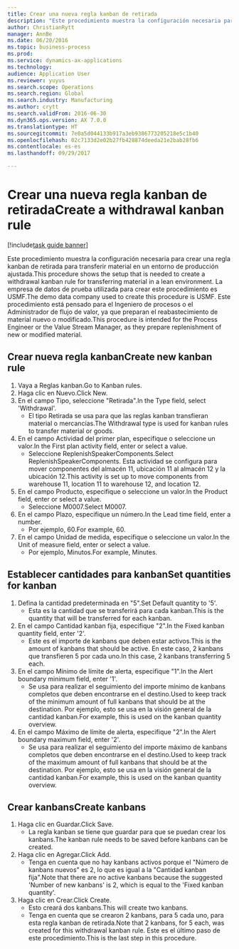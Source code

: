 ```yaml
--- 
title: Crear una nueva regla kanban de retirada
description: "Este procedimiento muestra la configuración necesaria para crear una regla kanban de retirada para transferir material en un entorno de producción ajustada."
author: ChristianRytt
manager: AnnBe
ms.date: 06/20/2016
ms.topic: business-process
ms.prod: 
ms.service: dynamics-ax-applications
ms.technology: 
audience: Application User
ms.reviewer: yuyus
ms.search.scope: Operations
ms.search.region: Global
ms.search.industry: Manufacturing
ms.author: crytt
ms.search.validFrom: 2016-06-30
ms.dyn365.ops.version: AX 7.0.0
ms.translationtype: HT
ms.sourcegitcommit: 7e0a5d044133b917a3eb9386773205218e5c1b40
ms.openlocfilehash: 02c7133d2e02b27fb428874deeda21e2bab28fb6
ms.contentlocale: es-es
ms.lasthandoff: 09/29/2017

---
```

# <a name="create-a-withdrawal-kanban-rule"></a><span data-ttu-id="bc6ac-103">Crear una nueva regla kanban de retirada</span><span class="sxs-lookup"><span data-stu-id="bc6ac-103">Create a withdrawal kanban rule</span></span>

[!include[task guide banner](../../includes/task-guide-banner.md)]

<span data-ttu-id="bc6ac-104">Este procedimiento muestra la configuración necesaria para crear una regla kanban de retirada para transferir material en un entorno de producción ajustada.</span><span class="sxs-lookup"><span data-stu-id="bc6ac-104">This procedure shows the setup that is needed to create a withdrawal kanban rule for transferring material in a lean environment.</span></span> <span data-ttu-id="bc6ac-105">La empresa de datos de prueba utilizada para crear este procedimiento es USMF.</span><span class="sxs-lookup"><span data-stu-id="bc6ac-105">The demo data company used to create this procedure is USMF.</span></span> <span data-ttu-id="bc6ac-106">Este procedimiento está pensado para el Ingeniero de procesos o el Administrador de flujo de valor, ya que preparan el reabastecimiento de material nuevo o modificado.</span><span class="sxs-lookup"><span data-stu-id="bc6ac-106">This procedure is intended for the Process Engineer or the Value Stream Manager, as they prepare replenishment of new or modified material.</span></span>


## <a name="create-new-kanban-rule"></a><span data-ttu-id="bc6ac-107">Crear nueva regla kanban</span><span class="sxs-lookup"><span data-stu-id="bc6ac-107">Create new kanban rule</span></span>
1. <span data-ttu-id="bc6ac-108">Vaya a Reglas kanban.</span><span class="sxs-lookup"><span data-stu-id="bc6ac-108">Go to Kanban rules.</span></span>
2. <span data-ttu-id="bc6ac-109">Haga clic en Nuevo.</span><span class="sxs-lookup"><span data-stu-id="bc6ac-109">Click New.</span></span>
3. <span data-ttu-id="bc6ac-110">En el campo Tipo, seleccione "Retirada".</span><span class="sxs-lookup"><span data-stu-id="bc6ac-110">In the Type field, select 'Withdrawal'.</span></span>
    * <span data-ttu-id="bc6ac-111">El tipo Retirada se usa para que las reglas kanban transfieran material o mercancías.</span><span class="sxs-lookup"><span data-stu-id="bc6ac-111">The Withdrawal type is used for kanban rules to transfer material or goods.</span></span>  
4. <span data-ttu-id="bc6ac-112">En el campo Actividad del primer plan, especifique o seleccione un valor.</span><span class="sxs-lookup"><span data-stu-id="bc6ac-112">In the First plan activity field, enter or select a value.</span></span>
    * <span data-ttu-id="bc6ac-113">Seleccione ReplenishSpeakerComponents.</span><span class="sxs-lookup"><span data-stu-id="bc6ac-113">Select ReplenishSpeakerComponents.</span></span>   <span data-ttu-id="bc6ac-114">Esta actividad se configura para mover componentes del almacén 11, ubicación 11 al almacén 12 y la ubicación 12.</span><span class="sxs-lookup"><span data-stu-id="bc6ac-114">This activity is set up to move components from warehouse 11, location 11 to warehouse 12, and location 12.</span></span>  
5. <span data-ttu-id="bc6ac-115">En el campo Producto, especifique o seleccione un valor.</span><span class="sxs-lookup"><span data-stu-id="bc6ac-115">In the Product field, enter or select a value.</span></span>
    * <span data-ttu-id="bc6ac-116">Seleccione M0007.</span><span class="sxs-lookup"><span data-stu-id="bc6ac-116">Select M0007.</span></span>  
6. <span data-ttu-id="bc6ac-117">En el campo Plazo, especifique un número.</span><span class="sxs-lookup"><span data-stu-id="bc6ac-117">In the Lead time field, enter a number.</span></span>
    * <span data-ttu-id="bc6ac-118">Por ejemplo, 60.</span><span class="sxs-lookup"><span data-stu-id="bc6ac-118">For example, 60.</span></span>  
7. <span data-ttu-id="bc6ac-119">En el campo Unidad de medida, especifique o seleccione un valor.</span><span class="sxs-lookup"><span data-stu-id="bc6ac-119">In the Unit of measure field, enter or select a value.</span></span>
    * <span data-ttu-id="bc6ac-120">Por ejemplo, Minutos.</span><span class="sxs-lookup"><span data-stu-id="bc6ac-120">For example, Minutes.</span></span>  

## <a name="set-quantities-for-kanban"></a><span data-ttu-id="bc6ac-121">Establecer cantidades para kanban</span><span class="sxs-lookup"><span data-stu-id="bc6ac-121">Set quantities for kanban</span></span>
1. <span data-ttu-id="bc6ac-122">Defina la cantidad predeterminada en "5".</span><span class="sxs-lookup"><span data-stu-id="bc6ac-122">Set Default quantity to '5'.</span></span>
    * <span data-ttu-id="bc6ac-123">Esta es la cantidad que se transferirá para cada kanban.</span><span class="sxs-lookup"><span data-stu-id="bc6ac-123">This is the quantity that will be transferred for each kanban.</span></span>  
2. <span data-ttu-id="bc6ac-124">En el campo Cantidad kanban fija, especifique "2".</span><span class="sxs-lookup"><span data-stu-id="bc6ac-124">In the Fixed kanban quantity field, enter '2'.</span></span>
    * <span data-ttu-id="bc6ac-125">Este es el importe de kanbans que deben estar activos.</span><span class="sxs-lookup"><span data-stu-id="bc6ac-125">This is the amount of kanbans that should be active.</span></span> <span data-ttu-id="bc6ac-126">En este caso, 2 kanbans que transfieren 5 por cada uno.</span><span class="sxs-lookup"><span data-stu-id="bc6ac-126">In this case, 2 kanbans transferring 5 each.</span></span>  
3. <span data-ttu-id="bc6ac-127">En el campo Mínimo de límite de alerta, especifique "1".</span><span class="sxs-lookup"><span data-stu-id="bc6ac-127">In the Alert boundary minimum field, enter '1'.</span></span>
    * <span data-ttu-id="bc6ac-128">Se usa para realizar el seguimiento del importe mínimo de kanbans completos que deben encontrarse en el destino.</span><span class="sxs-lookup"><span data-stu-id="bc6ac-128">Used to keep track of the minimum amount of full kanbans that should be at the destination.</span></span> <span data-ttu-id="bc6ac-129">Por ejemplo, esto se usa en la visión general de la cantidad kanban.</span><span class="sxs-lookup"><span data-stu-id="bc6ac-129">For example, this is used on the kanban quantity overview.</span></span>  
4. <span data-ttu-id="bc6ac-130">En el campo Máximo de límite de alerta, especifique "2".</span><span class="sxs-lookup"><span data-stu-id="bc6ac-130">In the Alert boundary maximum field, enter '2'.</span></span>
    * <span data-ttu-id="bc6ac-131">Se usa para realizar el seguimiento del importe máximo de kanbans completos que deben encontrarse en el destino.</span><span class="sxs-lookup"><span data-stu-id="bc6ac-131">Used to keep track of the maximum amount of full kanbans that should be at the destination.</span></span> <span data-ttu-id="bc6ac-132">Por ejemplo, esto se usa en la visión general de la cantidad kanban.</span><span class="sxs-lookup"><span data-stu-id="bc6ac-132">For example, this is used on the kanban quantity overview.</span></span>  

## <a name="create-kanbans"></a><span data-ttu-id="bc6ac-133">Crear kanbans</span><span class="sxs-lookup"><span data-stu-id="bc6ac-133">Create kanbans</span></span>
1. <span data-ttu-id="bc6ac-134">Haga clic en Guardar.</span><span class="sxs-lookup"><span data-stu-id="bc6ac-134">Click Save.</span></span>
    * <span data-ttu-id="bc6ac-135">La regla kanban se tiene que guardar para que se puedan crear los kanbans.</span><span class="sxs-lookup"><span data-stu-id="bc6ac-135">The kanban rule needs to be saved before kanbans can be created.</span></span>  
2. <span data-ttu-id="bc6ac-136">Haga clic en Agregar.</span><span class="sxs-lookup"><span data-stu-id="bc6ac-136">Click Add.</span></span>
    * <span data-ttu-id="bc6ac-137">Tenga en cuenta que no hay kanbans activos porque el "Número de kanbans nuevos" es 2, lo que es igual a la "Cantidad kanban fija".</span><span class="sxs-lookup"><span data-stu-id="bc6ac-137">Note that there are no active kanbans because the suggested 'Number of new kanbans' is 2, which is equal to the 'Fixed kanban quantity'.</span></span>  
3. <span data-ttu-id="bc6ac-138">Haga clic en Crear.</span><span class="sxs-lookup"><span data-stu-id="bc6ac-138">Click Create.</span></span>
    * <span data-ttu-id="bc6ac-139">Esto creará dos kanbans.</span><span class="sxs-lookup"><span data-stu-id="bc6ac-139">This will create two kanbans.</span></span>  
    * <span data-ttu-id="bc6ac-140">Tenga en cuenta que se crearon 2 kanbans, para 5 cada uno, para esta regla kanban de retirada.</span><span class="sxs-lookup"><span data-stu-id="bc6ac-140">Note that 2 kanbans, for 5 each, was created for this withdrawal kanban rule.</span></span>  <span data-ttu-id="bc6ac-141">Este es el último paso de este procedimiento.</span><span class="sxs-lookup"><span data-stu-id="bc6ac-141">This is the last step in this procedure.</span></span>  



